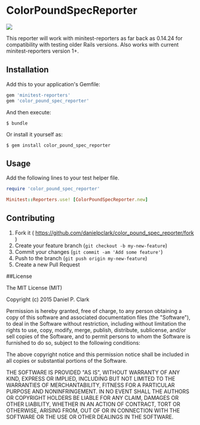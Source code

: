 # ColorPoundSpecReporter

![](https://github.com/danielpclark/color_pound_spec_reporter/blob/master/example/color-output.png)

This reporter will work with minitest-reporters as far back as 0.14.24 for compatibility with testing older Rails versions.  Also works with current minitest-reporters version 1+.

## Installation

Add this to your application's Gemfile:

```ruby
gem 'minitest-reporters'
gem 'color_pound_spec_reporter'
```

And then execute:

    $ bundle

Or install it yourself as:

    $ gem install color_pound_spec_reporter

## Usage

Add the following lines to your test helper file.
```ruby
require 'color_pound_spec_reporter'

Minitest::Reporters.use! [ColorPoundSpecReporter.new]
```

## Contributing

1. Fork it ( https://github.com/danielpclark/color_pound_spec_reporter/fork )
2. Create your feature branch (`git checkout -b my-new-feature`)
3. Commit your changes (`git commit -am 'Add some feature'`)
4. Push to the branch (`git push origin my-new-feature`)
5. Create a new Pull Request

##License

The MIT License (MIT)

Copyright (c) 2015 Daniel P. Clark

Permission is hereby granted, free of charge, to any person obtaining a copy
of this software and associated documentation files (the "Software"), to deal
in the Software without restriction, including without limitation the rights
to use, copy, modify, merge, publish, distribute, sublicense, and/or sell
copies of the Software, and to permit persons to whom the Software is
furnished to do so, subject to the following conditions:

The above copyright notice and this permission notice shall be included in
all copies or substantial portions of the Software.

THE SOFTWARE IS PROVIDED "AS IS", WITHOUT WARRANTY OF ANY KIND, EXPRESS OR
IMPLIED, INCLUDING BUT NOT LIMITED TO THE WARRANTIES OF MERCHANTABILITY,
FITNESS FOR A PARTICULAR PURPOSE AND NONINFRINGEMENT. IN NO EVENT SHALL THE
AUTHORS OR COPYRIGHT HOLDERS BE LIABLE FOR ANY CLAIM, DAMAGES OR OTHER
LIABILITY, WHETHER IN AN ACTION OF CONTRACT, TORT OR OTHERWISE, ARISING FROM,
OUT OF OR IN CONNECTION WITH THE SOFTWARE OR THE USE OR OTHER DEALINGS IN
THE SOFTWARE.
